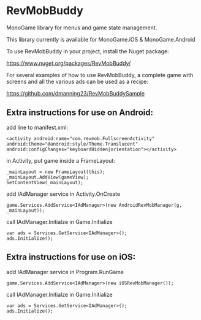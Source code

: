 RevMobBuddy
=========

MonoGame library for menus and game state management.

This library currently is available for MonoGame.iOS & MonoGame.Android

To use RevMobBuddy in your project, install the Nuget package: 

https://www.nuget.org/packages/RevMobBuddy/

For several examples of how to use RevMobBuddy, a complete game with screens and all the various ads can be used as a recipe:

https://github.com/dmanning23/RevMobBuddySample

Extra instructions for use on Android:
--------------------------------------

add line to manifest.xml: 
```
<activity android:name="com.revmob.FullscreenActivity" android:theme="@android:style/Theme.Translucent" android:configChanges="keyboardHidden|orientation"></activity>
```

in Activity, put game inside a FrameLayout:
```
_mainLayout = new FrameLayout(this);
_mainLayout.AddView(gameView);
SetContentView(_mainLayout);
```

add IAdManager service in Activity.OnCreate
```
game.Services.AddService<IAdManager>(new AndroidRevMobManager(g, _mainLayout));
```

call IAdManager.Initialze in Game.Initialize
```
var ads = Services.GetService<IAdManager>();
ads.Initialize();
```

Extra instructions for use on iOS:
----------------------------------

add IAdManager service in Program.RunGame
```
game.Services.AddService<IAdManager>(new iOSRevMobManager());
```

call IAdManager.Initialze in Game.Initialize
```
var ads = Services.GetService<IAdManager>();
ads.Initialize();
```